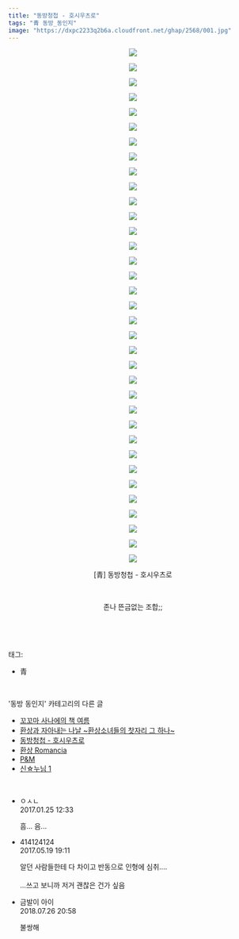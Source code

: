 ```yaml
---
title: "동방청첩 - 호시우츠로"
tags: "青 동방_동인지"
image: "https://dxpc2233q2b6a.cloudfront.net/ghap/2568/001.jpg"
---
```

<div class="article">
<p style="text-align: center; clear: none; float: none;"><img src="{{ site.imgserver3 }}/ghap/2568/001.jpg"/></p>
<p style="text-align: center; clear: none; float: none;"><img src="{{ site.imgserver3 }}/ghap/2568/002.jpg"/></p>
<p style="text-align: center; clear: none; float: none;"><img src="{{ site.imgserver3 }}/ghap/2568/003.jpg"/></p>
<p style="text-align: center; clear: none; float: none;"><img src="{{ site.imgserver3 }}/ghap/2568/004.jpg"/></p>
<p style="text-align: center; clear: none; float: none;"><img src="{{ site.imgserver3 }}/ghap/2568/005.jpg"/></p>
<p style="text-align: center; clear: none; float: none;"><img src="{{ site.imgserver3 }}/ghap/2568/006.jpg"/></p>
<p style="text-align: center; clear: none; float: none;"><img src="{{ site.imgserver3 }}/ghap/2568/007.jpg"/></p>
<p style="text-align: center; clear: none; float: none;"><img src="{{ site.imgserver3 }}/ghap/2568/008.jpg"/></p>
<p style="text-align: center; clear: none; float: none;"><img src="{{ site.imgserver3 }}/ghap/2568/009.jpg"/></p>
<p style="text-align: center; clear: none; float: none;"><img src="{{ site.imgserver3 }}/ghap/2568/010.jpg"/></p>
<p style="text-align: center; clear: none; float: none;"><img src="{{ site.imgserver3 }}/ghap/2568/011.jpg"/></p>
<p style="text-align: center; clear: none; float: none;"><img src="{{ site.imgserver3 }}/ghap/2568/012.jpg"/></p>
<p style="text-align: center; clear: none; float: none;"><img src="{{ site.imgserver3 }}/ghap/2568/013.jpg"/></p>
<p style="text-align: center; clear: none; float: none;"><img src="{{ site.imgserver3 }}/ghap/2568/014.jpg"/></p>
<p style="text-align: center; clear: none; float: none;"><img src="{{ site.imgserver3 }}/ghap/2568/015.jpg"/></p>
<p style="text-align: center; clear: none; float: none;"><img src="{{ site.imgserver3 }}/ghap/2568/016.jpg"/></p>
<p style="text-align: center; clear: none; float: none;"><img src="{{ site.imgserver3 }}/ghap/2568/017.jpg"/></p>
<p style="text-align: center; clear: none; float: none;"><img src="{{ site.imgserver3 }}/ghap/2568/018.jpg"/></p>
<p style="text-align: center; clear: none; float: none;"><img src="{{ site.imgserver3 }}/ghap/2568/019.jpg"/></p>
<p style="text-align: center; clear: none; float: none;"><img src="{{ site.imgserver3 }}/ghap/2568/020.jpg"/></p>
<p style="text-align: center; clear: none; float: none;"><img src="{{ site.imgserver3 }}/ghap/2568/021.jpg"/></p>
<p style="text-align: center; clear: none; float: none;"><img src="{{ site.imgserver3 }}/ghap/2568/022.jpg"/></p>
<p style="text-align: center; clear: none; float: none;"><img src="{{ site.imgserver3 }}/ghap/2568/023.jpg"/></p>
<p style="text-align: center; clear: none; float: none;"><img src="{{ site.imgserver3 }}/ghap/2568/024.jpg"/></p>
<p style="text-align: center; clear: none; float: none;"><img src="{{ site.imgserver3 }}/ghap/2568/025.jpg"/></p>
<p style="text-align: center; clear: none; float: none;"><img src="{{ site.imgserver3 }}/ghap/2568/026.jpg"/></p>
<p style="text-align: center; clear: none; float: none;"><img src="{{ site.imgserver3 }}/ghap/2568/027.jpg"/></p>
<p style="text-align: center; clear: none; float: none;"><img src="{{ site.imgserver3 }}/ghap/2568/028.jpg"/></p>
<p style="text-align: center; clear: none; float: none;"><img src="{{ site.imgserver3 }}/ghap/2568/029.jpg"/></p>
<p style="text-align: center; clear: none; float: none;"><img src="{{ site.imgserver3 }}/ghap/2568/030.jpg"/></p>
<p style="text-align: center; clear: none; float: none;"><img src="{{ site.imgserver3 }}/ghap/2568/031.jpg"/></p>
<p style="text-align: center; clear: none; float: none;"><img src="{{ site.imgserver3 }}/ghap/2568/032.jpg"/></p>
<p style="text-align: center; clear: none; float: none;"><img src="{{ site.imgserver3 }}/ghap/2568/033.jpg"/></p>
<p style="text-align: center; clear: none; float: none;"><img src="{{ site.imgserver3 }}/ghap/2568/034.jpg"/></p>
<p style="text-align: center; clear: none; float: none;"><img src="{{ site.imgserver3 }}/ghap/2568/035.jpg"/></p>
<p style="text-align: center; clear: none; float: none;">[青] 동방청첩 - 호시우츠로</p>
<p style="text-align: center; clear: none; float: none;"><br/></p>
<p style="text-align: center; clear: none; float: none;">존나 뜬금없는 조합;;</p>
<p><br/></p>
</div><br/>
<div class="tagTrail">
<p>태그: </p>
<ul>
<li>青</li>
</ul>
</div><br/>
<div class="another">
<p>'동방 동인지' 카테고리의 다른 글</p>
<ul>
<li><a href="/ghap_2570">꼬꼬마 사나에의 책 여름</a></li>
<li><a href="/ghap_2569">환상과 자아내는 나날 ~환상소녀들의 찻자리 그 하나~</a></li>
<li><a href="/ghap_2568">동방청첩 - 호시우츠로</a></li>
<li><a href="/ghap_2567">환상 Romancia</a></li>
<li><a href="/ghap_2566">P&amp;M</a></li>
<li><a href="/ghap_2565">신☆누님 1</a></li>
</ul>
</div><br/>
<div class="cb_module cb_fluid">
<div class="cb_wrt cb_profile">
<div class="comment">
<ul>
<li class="cb_thumb_off" id="comment14899793">
<div class="cb_comment_area">
<div class="cb_info_area">
<div class="cb_section">
<span class="cb_nick_name">ㅇㅅㄴ</span>
</div>
<div class="cb_section">
<span class="cb_date">2017.01.25 12:33 </span>
</div>
</div>
<div class="cb_dsc_comment">
<p class="cb_dsc">
											흠... 음... 
										</p>
</div>
</div></li>
<li class="cb_thumb_off" id="comment14993348">
<div class="cb_comment_area">
<div class="cb_info_area">
<div class="cb_section">
<span class="cb_nick_name">414124124</span>
</div>
<div class="cb_section">
<span class="cb_date">2017.05.19 19:11 </span>
</div>
</div>
<div class="cb_dsc_comment">
<p class="cb_dsc">
											알던 사람들한테 다 차이고 반동으로 인형에 심취....<br/>
<br/>
...쓰고 보니까 저거 괜찮은 건가 싶음
										</p>
</div>
</div></li>
<li class="cb_thumb_off" id="comment15294356">
<div class="cb_comment_area">
<div class="cb_info_area">
<div class="cb_section">
<span class="cb_nick_name">금발이 아이</span>
</div>
<div class="cb_section">
<span class="cb_date">2018.07.26 20:58 </span>
</div>
</div>
<div class="cb_dsc_comment">
<p class="cb_dsc">
											불쌍해
										</p>
</div>
</div></li>
</ul>
</div>
</div><!-- commentList close -->
</div><br/>
